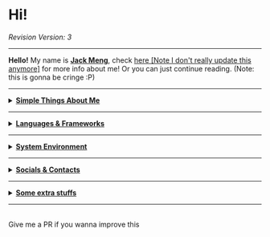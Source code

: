 <!DOCTYPE html>&#13;
&#13;
<h1>&#32;&#72;&#105;&#33;&#32;</h1>&#13;
<p><em>&#82;&#101;&#118;&#105;&#115;&#105;&#111;&#110;&#32;&#86;&#101;&#114;&#115;&#105;&#111;&#110;&#58;&#32;&#51;</em></p>&#13;
<hr>&#13;
<strong>&#72;&#101;&#108;&#108;&#111;&#33;</strong>&#32;&#77;&#121;&#32;&#110;&#97;&#109;&#101;&#32;&#105;&#115;&#32;<u><strong>&#74;&#97;&#99;&#107;&#32;&#77;&#101;&#110;&#103;</strong></u>&#44;&#32;&#99;&#104;&#101;&#99;&#107;&#32;<a href="&#104;&#116;&#116;&#112;&#115;&#58;&#47;&#47;&#101;&#120;&#111;&#97;&#100;&#46;&#103;&#105;&#116;&#104;&#117;&#98;&#46;&#105;&#111;&#47;&#101;&#120;&#111;&#97;&#100;&#47;&#109;&#100;&#115;&#47;&#77;&#97;&#105;&#110;&#46;&#104;&#116;&#109;&#108;">&#104;&#101;&#114;&#101;&#32;&#91;&#78;&#111;&#116;&#101;&#32;&#73;&#32;&#100;&#111;&#110;&#39;&#116;&#32;&#114;&#101;&#97;&#108;&#108;&#121;&#32;&#117;&#112;&#100;&#97;&#116;&#101;&#32;&#116;&#104;&#105;&#115;&#32;&#97;&#110;&#121;&#109;&#111;&#114;&#101;&#93;</a>&#13;
&#102;&#111;&#114;&#32;&#109;&#111;&#114;&#101;&#32;&#105;&#110;&#102;&#111;&#32;&#97;&#98;&#111;&#117;&#116;&#32;&#109;&#101;&#33;&#32;&#79;&#114;&#32;&#121;&#111;&#117;&#32;&#99;&#97;&#110;&#32;&#106;&#117;&#115;&#116;&#32;&#99;&#111;&#110;&#116;&#105;&#110;&#117;&#101;&#32;&#114;&#101;&#97;&#100;&#105;&#110;&#103;&#46;&#32;&#40;&#78;&#111;&#116;&#101;&#58;&#32;&#116;&#104;&#105;&#115;&#32;&#105;&#115;&#32;&#103;&#111;&#110;&#110;&#97;&#32;&#98;&#101;&#32;&#99;&#114;&#105;&#110;&#103;&#101;&#32;&#58;&#80;&#41;</a>&#13;
<br><hr>&#13;
<details>&#13;
&#32;&#32;&#32;<summary><strong><u>&#83;&#105;&#109;&#112;&#108;&#101;&#32;&#84;&#104;&#105;&#110;&#103;&#115;&#32;&#65;&#98;&#111;&#117;&#116;&#32;&#77;&#101;</u></strong></summary>&#13;
&#32;&#32;&#32;<h2>&#84;&#104;&#105;&#110;&#103;&#115;&#32;&#73;&#32;&#100;&#111;&#32;&#47;&#32;&#87;&#97;&#115;&#116;&#101;&#32;&#109;&#121;&#32;&#116;&#105;&#109;&#101;&#32;&#111;&#110;</h2>&#13;
&#32;&#32;&#32;<ul>&#13;
&#32;&#32;&#32;&#32;&#32;&#32;<li><strong>&#67;&#111;&#109;&#112;&#101;&#116;&#105;&#116;&#105;&#118;&#101;&#32;&#112;&#114;&#111;&#103;&#114;&#97;&#109;&#109;&#101;&#114;</strong>&#32;&#45;&#32;&#99;&#117;&#114;&#114;&#101;&#110;&#116;&#108;&#121;&#32;&#100;&#111;&#105;&#110;&#103;&#32;&#85;&#83;&#65;&#67;&#79;&#32;&#103;&#111;&#108;&#100;&#46;&#32;&#65;&#108;&#115;&#111;&#32;&#100;&#111;&#32;&#116;&#104;&#105;&#110;&#103;&#115;&#32;&#108;&#105;&#107;&#101;&#32;&#67;&#111;&#100;&#101;&#70;&#111;&#114;&#99;&#101;&#115;&#44;&#32;&#71;&#67;&#74;&#44;&#13;
&#32;&#32;&#32;&#32;&#32;&#32;&#32;&#32;&#32;&#65;&#116;&#67;&#111;&#100;&#101;&#114;&#44;&#32;&#101;&#116;&#99;&#46;&#46;&#13;
&#32;&#32;&#32;&#32;&#32;&#32;</li>&#13;
&#32;&#32;&#32;&#32;&#32;&#32;<li><strong>&#77;&#121;&#32;&#77;&#97;&#105;&#110;&#32;&#40;&#57;&#57;&#37;&#41;&#32;&#112;&#114;&#111;&#102;&#105;&#99;&#105;&#101;&#110;&#116;&#32;&#108;&#97;&#110;&#103;&#115;&#58;&#32;&#67;&#47;&#79;&#98;&#106;&#101;&#99;&#116;&#105;&#118;&#101;&#45;&#67;&#44;&#32;&#69;&#108;&#105;&#120;&#105;&#114;&#44;&#32;&#82;&#44;&#32;&#77;&#97;&#116;&#76;&#97;&#98;&#44;&#32;&#84;&#121;&#112;&#101;&#83;&#99;&#114;&#105;&#112;&#116;&#44;&#32;&#67;&#43;&#43;</strong></li>&#13;
&#32;&#32;&#32;&#32;&#32;&#32;<li><strong>&#67;&#117;&#114;&#114;&#101;&#110;&#116;&#108;&#121;&#32;&#108;&#101;&#97;&#114;&#110;&#105;&#110;&#103;&#58;&#32;&#76;&#105;&#115;&#112;&#44;&#32;&#80;&#121;&#116;&#104;&#111;&#110;&#44;&#32;&#75;&#111;&#116;&#108;&#105;&#110;&#44;&#32;&#77;&#52;&#44;&#32;&#97;&#115;&#109;</strong></li>&#13;
&#32;&#32;&#32;&#32;&#32;&#32;<li><strong>&#67;&#117;&#114;&#114;&#101;&#110;&#116;&#108;&#121;&#32;&#105;&#110;&#32;&#72;&#105;&#103;&#104;&#32;&#83;&#99;&#104;&#111;&#111;&#108;</strong></li>&#13;
&#32;&#32;&#32;&#32;&#32;&#32;<li><strong>&#77;&#97;&#105;&#110;&#32;&#79;&#114;&#105;&#101;&#110;&#116;&#97;&#116;&#105;&#111;&#110;&#58;&#32;&#68;&#97;&#116;&#97;&#32;&#83;&#99;&#105;&#101;&#110;&#99;&#101;&#44;&#32;&#77;&#76;&#44;&#32;&#73;&#110;&#102;&#111;&#114;&#109;&#97;&#116;&#105;&#99;&#115;</strong></li>&#13;
&#32;&#32;&#32;&#32;&#32;&#32;<li><strong>&#87;&#104;&#97;&#116;&#32;&#73;&#32;&#104;&#97;&#118;&#101;&#32;&#109;&#97;&#105;&#110;&#108;&#121;&#32;&#99;&#114;&#101;&#97;&#116;&#101;&#100;&#47;&#99;&#111;&#110;&#116;&#114;&#105;&#98;&#117;&#116;&#101;&#100;&#58;&#32;<br>&#49;&#46;&#32;&#89;&#116;&#116;&#114;&#105;&#117;&#115;&#32;&#45;&#32;&#65;&#32;&#102;&#97;&#109;&#105;&#108;&#121;&#32;&#111;&#102;&#32;&#116;&#111;&#111;&#108;&#115;&#32;&#73;&#32;&#109;&#97;&#100;&#101;&#32;&#99;&#111;&#110;&#115;&#105;&#115;&#116;&#105;&#110;&#103;&#32;&#111;&#102;&#32;</strong>&#89;&#43;&#43;&#32;&#91;&#97;&#110;&#32;&#79;&#79;&#80;&#45;&#108;&#97;&#110;&#103;&#93;&#44;&#32;&#89;&#80;&#80;&#77;&#97;&#107;&#101;&#32;&#91;&#109;&#97;&#107;&#101;&#114;&#32;&#102;&#111;&#114;&#32;&#89;&#116;&#116;&#114;&#105;&#117;&#115;&#93;&#44;&#32;&#121;&#65;&#80;&#73;&#32;&#91;&#89;&#116;&#116;&#114;&#105;&#117;&#115;&#32;&#87;&#65;&#83;&#77;&#32;&#87;&#114;&#97;&#112;&#112;&#101;&#114;&#93;&#44;&#32;&#89;&#116;&#116;&#114;&#105;&#117;&#115;&#83;&#68;&#75;&#32;&#91;&#67;&#76;&#73;&#32;&#116;&#111;&#111;&#108;&#32;&#102;&#111;&#114;&#32;&#105;&#110;&#116;&#101;&#114;&#97;&#99;&#116;&#105;&#110;&#103;&#32;&#119;&#105;&#116;&#104;&#32;&#89;&#116;&#116;&#114;&#105;&#117;&#115;&#93;&#44;&#32;&#89;&#116;&#116;&#114;&#105;&#117;&#115;&#45;&#69;&#120;&#111;&#110;&#32;&#91;&#97;&#32;&#99;&#117;&#115;&#116;&#111;&#109;&#32;&#112;&#114;&#101;&#112;&#111;&#99;&#101;&#115;&#115;&#111;&#114;&#32;&#98;&#117;&#105;&#108;&#100;&#101;&#114;&#44;&#32;&#121;&#111;&#117;&#32;&#99;&#97;&#110;&#32;&#115;&#101;&#101;&#32;&#116;&#104;&#105;&#115;&#32;&#105;&#110;&#32;&#97;&#32;&#108;&#111;&#116;&#32;&#111;&#102;&#32;&#109;&#121;&#32;&#112;&#114;&#111;&#106;&#101;&#99;&#116;&#115;&#93;&#32;&#99;&#104;&#101;&#99;&#107;&#32;&#116;&#104;&#101;&#32;&#114;&#101;&#112;&#111;&#32;&#121;&#65;&#80;&#73;&#32;&#102;&#111;&#114;&#32;&#109;&#111;&#114;&#101;&#32;&#105;&#110;&#102;&#111;<strong><br>&#50;&#46;&#32;&#68;&#97;&#114;&#119;&#105;&#110;&#32;&#40;&#102;&#111;&#114;&#107;&#101;&#100;&#41;&#32;&#45;&#32;&#67;&#43;&#43;&#32;&#77;&#97;&#99;&#104;&#105;&#110;&#101;&#32;&#76;&#101;&#97;&#114;&#110;&#105;&#110;&#103;&#32;&#70;&#114;&#97;&#109;&#101;&#119;&#111;&#114;&#107;<br>&#51;&#46;&#32;&#115;&#116;&#100;&#120;&#120;&#32;&#40;&#70;&#111;&#114;&#107;&#101;&#100;&#41;&#45;&#32;&#32;&#101;&#120;&#116;&#101;&#110;&#115;&#105;&#111;&#110;&#32;&#111;&#102;&#32;&#116;&#104;&#101;&#32;&#67;&#43;&#43;&#32;&#115;&#116;&#100;&#108;&#105;&#98;&#32;<br>&#52;&#46;&#32;&#67;&#65;&#83;&#77;&#32;&#45;&#32;&#87;&#101;&#98;&#32;&#65;&#115;&#115;&#101;&#109;&#98;&#108;&#121;&#32;&#119;&#105;&#116;&#104;&#32;&#67;&#32;&#40;&#97;&#108;&#116;&#104;&#111;&#117;&#103;&#104;&#32;&#107;&#105;&#110;&#100;&#97;&#32;&#112;&#114;&#105;&#109;&#105;&#116;&#105;&#118;&#101;&#41;<br>&#53;&#46;&#32;&#66;&#108;&#101;&#110;&#100;&#101;&#114;&#43;&#43;&#32;&#45;&#32;&#65;&#32;&#115;&#109;&#97;&#108;&#108;&#32;&#105;&#109;&#112;&#108;&#101;&#109;&#101;&#110;&#116;&#97;&#116;&#105;&#111;&#110;&#32;&#111;&#102;&#32;&#105;&#110;&#116;&#101;&#103;&#114;&#97;&#116;&#105;&#110;&#103;&#32;&#86;&#83;&#99;&#111;&#100;&#101;&#32;&#119;&#105;&#116;&#104;&#32;&#66;&#108;&#101;&#110;&#100;&#101;&#114;&#32;&#116;&#111;&#32;&#102;&#111;&#114;&#109;&#32;&#97;&#32;&#108;&#105;&#116;&#101;&#32;&#103;&#97;&#109;&#101;&#32;&#101;&#110;&#103;&#105;&#110;&#101;<br>&#54;&#46;&#32;&#65;&#114;&#99;&#116;&#105;&#67;&#32;&#45;&#32;&#40;&#78;&#111;&#116;&#45;&#112;&#117;&#98;&#108;&#105;&#99;&#41;&#32;&#65;&#32;&#101;&#110;&#116;&#105;&#114;&#101;&#108;&#121;&#32;&#114;&#101;&#98;&#117;&#105;&#108;&#116;&#32;&#118;&#101;&#114;&#115;&#105;&#111;&#110;&#32;&#111;&#102;&#32;&#116;&#104;&#101;&#32;&#111;&#114;&#105;&#103;&#105;&#110;&#97;&#108;&#32;&#77;&#105;&#99;&#114;&#111;&#115;&#111;&#102;&#116;&#32;&#86;&#105;&#115;&#117;&#97;&#108;&#32;&#83;&#116;&#117;&#100;&#105;&#111;&#32;&#67;&#111;&#100;&#101;&#44;&#32;&#114;&#101;&#109;&#111;&#118;&#105;&#110;&#103;&#32;&#97;&#108;&#108;&#32;&#116;&#101;&#108;&#101;&#109;&#101;&#116;&#114;&#121;&#32;&#119;&#104;&#105;&#108;&#101;&#32;&#97;&#108;&#115;&#111;&#32;&#97;&#100;&#100;&#105;&#110;&#103;&#32;&#105;&#109;&#112;&#111;&#114;&#116;&#97;&#110;&#116;&#32;&#102;&#101;&#97;&#116;&#117;&#114;&#101;&#115;&#32;&#108;&#105;&#107;&#101;&#32;&#97;&#32;&#115;&#105;&#109;&#112;&#108;&#101;&#32;&#77;&#76;&#45;&#98;&#97;&#115;&#101;&#100;&#32;&#99;&#111;&#100;&#105;&#110;&#103;&#32;&#97;&#110;&#97;&#108;&#121;&#115;&#105;&#115;&#32;&#40;&#115;&#105;&#109;&#105;&#108;&#97;&#114;&#32;&#116;&#111;&#32;&#97;&#32;&#109;&#111;&#114;&#101;&#32;&#98;&#114;&#111;&#107;&#101;&#110;&#32;&#71;&#105;&#116;&#72;&#117;&#98;&#32;&#67;&#111;&#112;&#105;&#108;&#111;&#116;&#41;&#44;&#32;&#105;&#116;&#32;&#97;&#108;&#115;&#111;&#32;&#105;&#110;&#99;&#108;&#117;&#100;&#101;&#115;&#32;&#109;&#111;&#115;&#116;&#32;&#111;&#102;&#32;&#105;&#116;&#39;&#115;&#32;&#71;&#85;&#73;&#32;&#98;&#101;&#105;&#110;&#103;&#32;&#114;&#101;&#119;&#114;&#105;&#116;&#116;&#101;&#110;&#32;&#105;&#110;&#32;&#67;&#32;&#105;&#110;&#32;&#111;&#114;&#100;&#101;&#114;&#32;&#116;&#111;&#32;&#115;&#97;&#118;&#101;&#32;&#116;&#105;&#109;&#101;&#32;&#97;&#110;&#100;&#32;&#109;&#111;&#118;&#101;&#32;&#97;&#119;&#97;&#121;&#32;&#102;&#114;&#111;&#109;&#32;&#101;&#108;&#101;&#99;&#116;&#114;&#111;&#110;&#74;&#83;<br>&#55;&#46;&#32;&#68;&#105;&#115;&#99;&#111;&#114;&#100;&#32;&#66;&#111;&#116;&#32;&#45;&#32;&#65;&#108;&#116;&#104;&#111;&#117;&#103;&#104;&#32;&#73;&#32;&#97;&#109;&#32;&#108;&#101;&#115;&#115;&#32;&#112;&#114;&#111;&#117;&#100;&#32;&#111;&#102;&#32;&#116;&#104;&#101;&#115;&#101;&#44;&#32;&#73;&#32;&#109;&#97;&#105;&#110;&#108;&#121;&#32;&#119;&#111;&#114;&#107;&#32;&#111;&#110;&#32;&#68;&#105;&#115;&#99;&#111;&#114;&#100;&#32;&#66;&#111;&#116;&#115;&#32;&#117;&#115;&#105;&#110;&#103;&#32;&#109;&#121;&#32;&#121;&#65;&#80;&#73;&#32;&#119;&#101;&#98;&#65;&#83;&#77;&#32;&#38;&#32;&#83;&#68;&#75;&#32;&#112;&#114;&#111;&#116;&#111;&#99;&#111;&#108;&#32;&#104;&#111;&#119;&#101;&#118;&#101;&#114;&#32;&#73;&#32;&#97;&#108;&#115;&#111;&#32;&#99;&#111;&#109;&#98;&#105;&#110;&#101;&#100;&#32;&#68;&#43;&#43;&#32;&#97;&#32;&#99;&#117;&#115;&#116;&#111;&#109;&#32;&#67;&#43;&#43;&#32;&#68;&#105;&#115;&#99;&#111;&#114;&#100;&#32;&#108;&#105;&#98;<br></strong></li>&#13;
&#32;&#32;&#32;&#32;&#32;&#32;<li><strong>&#67;&#32;&#105;&#115;&#32;&#98;&#101;&#115;&#116;&#32;&#108;&#97;&#110;&#103;&#33;</strong></li>&#13;
&#32;&#32;&#32;</ul>&#13;
</details>&#13;
<hr>&#13;
<details>&#13;
&#32;&#32;&#32;<summary><strong><u>&#76;&#97;&#110;&#103;&#117;&#97;&#103;&#101;&#115;&#32;&#38;&#32;&#70;&#114;&#97;&#109;&#101;&#119;&#111;&#114;&#107;&#115;</u></strong></summary>&#13;
&#32;&#32;&#32;<h2>&#76;&#97;&#110;&#103;&#117;&#97;&#103;&#101;&#115;&#32;&#38;&#32;&#70;&#114;&#97;&#109;&#101;&#119;&#111;&#114;&#107;&#115;&#32;&#38;&#32;&#79;&#116;&#104;&#101;&#114;&#115;</h2>&#13;
&#32;&#32;&#32;<p>&#13;
&#32;&#32;&#32;&#32;&#32;&#32;<a href="&#104;&#116;&#116;&#112;&#115;&#58;&#47;&#47;&#101;&#108;&#105;&#120;&#105;&#114;&#45;&#108;&#97;&#110;&#103;&#46;&#111;&#114;&#103;&#47;"><img
         src="&#104;&#116;&#116;&#112;&#115;&#58;&#47;&#47;&#105;&#109;&#103;&#46;&#115;&#104;&#105;&#101;&#108;&#100;&#115;&#46;&#105;&#111;&#47;&#98;&#97;&#100;&#103;&#101;&#47;&#69;&#108;&#105;&#120;&#105;&#114;&#45;&#52;&#66;&#50;&#55;&#53;&#70;&#63;&#115;&#116;&#121;&#108;&#101;&#61;&#102;&#111;&#114;&#45;&#116;&#104;&#101;&#45;&#98;&#97;&#100;&#103;&#101;&#38;&#108;&#111;&#103;&#111;&#61;&#101;&#108;&#105;&#120;&#105;&#114;&#38;&#108;&#111;&#103;&#111;&#67;&#111;&#108;&#111;&#114;&#61;&#119;&#104;&#105;&#116;&#101;"></a>&#13;
&#32;&#32;&#32;&#32;&#32;&#32;<a href="&#104;&#116;&#116;&#112;&#115;&#58;&#47;&#47;&#119;&#119;&#119;&#46;&#111;&#114;&#97;&#99;&#108;&#101;&#46;&#99;&#111;&#109;&#47;&#106;&#97;&#118;&#97;&#47;&#116;&#101;&#99;&#104;&#110;&#111;&#108;&#111;&#103;&#105;&#101;&#115;&#47;"><img
         src="&#104;&#116;&#116;&#112;&#115;&#58;&#47;&#47;&#105;&#109;&#103;&#46;&#115;&#104;&#105;&#101;&#108;&#100;&#115;&#46;&#105;&#111;&#47;&#98;&#97;&#100;&#103;&#101;&#47;&#74;&#97;&#118;&#97;&#45;&#48;&#48;&#55;&#51;&#57;&#54;&#63;&#115;&#116;&#121;&#108;&#101;&#61;&#102;&#111;&#114;&#45;&#116;&#104;&#101;&#45;&#98;&#97;&#100;&#103;&#101;&#38;&#108;&#111;&#103;&#111;&#61;&#106;&#97;&#118;&#97;&#38;&#108;&#111;&#103;&#111;&#67;&#111;&#108;&#111;&#114;&#61;&#119;&#104;&#105;&#116;&#101;"></a>&#13;
&#32;&#32;&#32;&#32;&#32;&#32;<a href="&#104;&#116;&#116;&#112;&#115;&#58;&#47;&#47;&#101;&#110;&#46;&#119;&#105;&#107;&#105;&#112;&#101;&#100;&#105;&#97;&#46;&#111;&#114;&#103;&#47;&#119;&#105;&#107;&#105;&#47;&#67;&#95;&#40;&#112;&#114;&#111;&#103;&#114;&#97;&#109;&#109;&#105;&#110;&#103;&#95;&#108;&#97;&#110;&#103;&#117;&#97;&#103;&#101;&#41;"><img
         src="&#104;&#116;&#116;&#112;&#115;&#58;&#47;&#47;&#105;&#109;&#103;&#46;&#115;&#104;&#105;&#101;&#108;&#100;&#115;&#46;&#105;&#111;&#47;&#98;&#97;&#100;&#103;&#101;&#47;&#67;&#45;&#65;&#56;&#66;&#57;&#67;&#67;&#63;&#115;&#116;&#121;&#108;&#101;&#61;&#102;&#111;&#114;&#45;&#116;&#104;&#101;&#45;&#98;&#97;&#100;&#103;&#101;&#38;&#108;&#111;&#103;&#111;&#61;&#99;&#38;&#108;&#111;&#103;&#111;&#67;&#111;&#108;&#111;&#114;&#61;&#119;&#104;&#105;&#116;&#101;"></a>&#13;
&#32;&#32;&#32;&#32;&#32;&#32;<a href="&#104;&#116;&#116;&#112;&#115;&#58;&#47;&#47;&#119;&#119;&#119;&#46;&#99;&#112;&#108;&#117;&#115;&#112;&#108;&#117;&#115;&#46;&#99;&#111;&#109;&#47;"><img
         src="&#104;&#116;&#116;&#112;&#115;&#58;&#47;&#47;&#105;&#109;&#103;&#46;&#115;&#104;&#105;&#101;&#108;&#100;&#115;&#46;&#105;&#111;&#47;&#98;&#97;&#100;&#103;&#101;&#47;&#67;&#43;&#43;&#45;&#48;&#48;&#53;&#57;&#57;&#67;&#63;&#115;&#116;&#121;&#108;&#101;&#61;&#102;&#111;&#114;&#45;&#116;&#104;&#101;&#45;&#98;&#97;&#100;&#103;&#101;&#38;&#108;&#111;&#103;&#111;&#61;&#99;&#112;&#108;&#117;&#115;&#112;&#108;&#117;&#115;&#38;&#108;&#111;&#103;&#111;&#67;&#111;&#108;&#111;&#114;&#61;&#119;&#104;&#105;&#116;&#101;"></a>&#13;
&#32;&#32;&#32;&#32;&#32;&#32;<a href="&#104;&#116;&#116;&#112;&#115;&#58;&#47;&#47;&#110;&#111;&#100;&#101;&#106;&#115;&#46;&#111;&#114;&#103;&#47;&#101;&#110;&#47;"><img
         src="&#104;&#116;&#116;&#112;&#115;&#58;&#47;&#47;&#105;&#109;&#103;&#46;&#115;&#104;&#105;&#101;&#108;&#100;&#115;&#46;&#105;&#111;&#47;&#98;&#97;&#100;&#103;&#101;&#47;&#78;&#111;&#100;&#101;&#74;&#83;&#45;&#51;&#51;&#57;&#57;&#51;&#51;&#63;&#115;&#116;&#121;&#108;&#101;&#61;&#102;&#111;&#114;&#45;&#116;&#104;&#101;&#45;&#98;&#97;&#100;&#103;&#101;&#38;&#108;&#111;&#103;&#111;&#61;&#110;&#111;&#100;&#101;&#46;&#106;&#115;&#38;&#108;&#111;&#103;&#111;&#67;&#111;&#108;&#111;&#114;&#61;&#119;&#104;&#105;&#116;&#101;"></a>&#13;
&#32;&#32;&#32;&#32;&#32;&#32;<a href="&#104;&#116;&#116;&#112;&#115;&#58;&#47;&#47;&#99;&#108;&#111;&#106;&#117;&#114;&#101;&#46;&#111;&#114;&#103;&#47;"><img
         src="&#104;&#116;&#116;&#112;&#115;&#58;&#47;&#47;&#105;&#109;&#103;&#46;&#115;&#104;&#105;&#101;&#108;&#100;&#115;&#46;&#105;&#111;&#47;&#98;&#97;&#100;&#103;&#101;&#47;&#67;&#108;&#111;&#106;&#117;&#114;&#101;&#45;&#53;&#56;&#56;&#49;&#68;&#56;&#63;&#115;&#116;&#121;&#108;&#101;&#61;&#102;&#111;&#114;&#45;&#116;&#104;&#101;&#45;&#98;&#97;&#100;&#103;&#101;&#38;&#108;&#111;&#103;&#111;&#61;&#99;&#108;&#111;&#106;&#117;&#114;&#101;&#38;&#108;&#111;&#103;&#111;&#67;&#111;&#108;&#111;&#114;&#61;&#119;&#104;&#105;&#116;&#101;"></a>&#13;
&#32;&#32;&#32;&#32;&#32;&#32;<a href="&#104;&#116;&#116;&#112;&#115;&#58;&#47;&#47;&#119;&#119;&#119;&#46;&#106;&#97;&#118;&#97;&#115;&#99;&#114;&#105;&#112;&#116;&#46;&#99;&#111;&#109;&#47;"><img
         src="&#104;&#116;&#116;&#112;&#115;&#58;&#47;&#47;&#105;&#109;&#103;&#46;&#115;&#104;&#105;&#101;&#108;&#100;&#115;&#46;&#105;&#111;&#47;&#98;&#97;&#100;&#103;&#101;&#47;&#74;&#97;&#118;&#97;&#83;&#99;&#114;&#105;&#112;&#116;&#45;&#70;&#55;&#68;&#70;&#49;&#69;&#63;&#115;&#116;&#121;&#108;&#101;&#61;&#102;&#111;&#114;&#45;&#116;&#104;&#101;&#45;&#98;&#97;&#100;&#103;&#101;&#38;&#108;&#111;&#103;&#111;&#61;&#106;&#97;&#118;&#97;&#115;&#99;&#114;&#105;&#112;&#116;&#38;&#108;&#111;&#103;&#111;&#67;&#111;&#108;&#111;&#114;&#61;&#98;&#108;&#97;&#99;&#107;" alt=""
         srcset=""></a>&#13;
&#32;&#32;&#32;&#32;&#32;&#32;<a href="&#104;&#116;&#116;&#112;&#115;&#58;&#47;&#47;&#104;&#116;&#109;&#108;&#46;&#115;&#112;&#101;&#99;&#46;&#119;&#104;&#97;&#116;&#119;&#103;&#46;&#111;&#114;&#103;&#47;"><img
         src="&#104;&#116;&#116;&#112;&#115;&#58;&#47;&#47;&#105;&#109;&#103;&#46;&#115;&#104;&#105;&#101;&#108;&#100;&#115;&#46;&#105;&#111;&#47;&#98;&#97;&#100;&#103;&#101;&#47;&#72;&#84;&#77;&#76;&#53;&#45;&#69;&#51;&#52;&#70;&#50;&#54;&#63;&#115;&#116;&#121;&#108;&#101;&#61;&#102;&#111;&#114;&#45;&#116;&#104;&#101;&#45;&#98;&#97;&#100;&#103;&#101;&#38;&#108;&#111;&#103;&#111;&#61;&#104;&#116;&#109;&#108;&#53;&#38;&#108;&#111;&#103;&#111;&#67;&#111;&#108;&#111;&#114;&#61;&#119;&#104;&#105;&#116;&#101;"></a>&#13;
&#32;&#32;&#32;&#32;&#32;&#32;<a href="&#104;&#116;&#116;&#112;&#115;&#58;&#47;&#47;&#103;&#114;&#97;&#100;&#108;&#101;&#46;&#111;&#114;&#103;&#47;"><img
         src="&#104;&#116;&#116;&#112;&#115;&#58;&#47;&#47;&#105;&#109;&#103;&#46;&#115;&#104;&#105;&#101;&#108;&#100;&#115;&#46;&#105;&#111;&#47;&#98;&#97;&#100;&#103;&#101;&#47;&#71;&#114;&#97;&#100;&#108;&#101;&#45;&#48;&#50;&#51;&#48;&#51;&#65;&#63;&#115;&#116;&#121;&#108;&#101;&#61;&#102;&#111;&#114;&#45;&#116;&#104;&#101;&#45;&#98;&#97;&#100;&#103;&#101;&#38;&#108;&#111;&#103;&#111;&#61;&#103;&#114;&#97;&#100;&#108;&#101;&#38;&#108;&#111;&#103;&#111;&#67;&#111;&#108;&#111;&#114;&#61;&#119;&#104;&#105;&#116;&#101;"></a>&#13;
&#32;&#32;&#32;&#32;&#32;&#32;<a href="&#104;&#116;&#116;&#112;&#115;&#58;&#47;&#47;&#109;&#97;&#118;&#101;&#110;&#46;&#97;&#112;&#97;&#99;&#104;&#101;&#46;&#111;&#114;&#103;&#47;"><img
         src="&#104;&#116;&#116;&#112;&#115;&#58;&#47;&#47;&#105;&#109;&#103;&#46;&#115;&#104;&#105;&#101;&#108;&#100;&#115;&#46;&#105;&#111;&#47;&#98;&#97;&#100;&#103;&#101;&#47;&#65;&#112;&#97;&#99;&#104;&#101;&#37;&#50;&#48;&#77;&#97;&#118;&#101;&#110;&#45;&#67;&#55;&#49;&#65;&#51;&#54;&#63;&#115;&#116;&#121;&#108;&#101;&#61;&#102;&#111;&#114;&#45;&#116;&#104;&#101;&#45;&#98;&#97;&#100;&#103;&#101;&#38;&#108;&#111;&#103;&#111;&#61;&#97;&#112;&#97;&#99;&#104;&#101;&#37;&#50;&#48;&#109;&#97;&#118;&#101;&#110;&#38;&#108;&#111;&#103;&#111;&#67;&#111;&#108;&#111;&#114;&#61;&#119;&#104;&#105;&#116;&#101;"></a>&#13;
&#32;&#32;&#32;&#32;&#32;&#32;<a href="&#104;&#116;&#116;&#112;&#115;&#58;&#47;&#47;&#119;&#119;&#119;&#46;&#114;&#117;&#115;&#116;&#45;&#108;&#97;&#110;&#103;&#46;&#111;&#114;&#103;&#47;"><img
         src="&#104;&#116;&#116;&#112;&#115;&#58;&#47;&#47;&#105;&#109;&#103;&#46;&#115;&#104;&#105;&#101;&#108;&#100;&#115;&#46;&#105;&#111;&#47;&#98;&#97;&#100;&#103;&#101;&#47;&#82;&#117;&#115;&#116;&#45;&#48;&#48;&#48;&#48;&#48;&#48;&#63;&#115;&#116;&#121;&#108;&#101;&#61;&#102;&#111;&#114;&#45;&#116;&#104;&#101;&#45;&#98;&#97;&#100;&#103;&#101;&#38;&#108;&#111;&#103;&#111;&#61;&#114;&#117;&#115;&#116;&#38;&#108;&#111;&#103;&#111;&#67;&#111;&#108;&#111;&#114;&#61;&#119;&#104;&#105;&#116;&#101;"></a>&#13;
&#32;&#32;&#32;&#32;&#32;&#32;<a href="&#104;&#116;&#116;&#112;&#115;&#58;&#47;&#47;&#99;&#114;&#121;&#115;&#116;&#97;&#108;&#45;&#108;&#97;&#110;&#103;&#46;&#111;&#114;&#103;&#47;"><img
         src="&#104;&#116;&#116;&#112;&#115;&#58;&#47;&#47;&#105;&#109;&#103;&#46;&#115;&#104;&#105;&#101;&#108;&#100;&#115;&#46;&#105;&#111;&#47;&#98;&#97;&#100;&#103;&#101;&#47;&#67;&#114;&#121;&#115;&#116;&#97;&#108;&#45;&#48;&#48;&#48;&#48;&#48;&#48;&#63;&#115;&#116;&#121;&#108;&#101;&#61;&#102;&#111;&#114;&#45;&#116;&#104;&#101;&#45;&#98;&#97;&#100;&#103;&#101;&#38;&#108;&#111;&#103;&#111;&#61;&#99;&#114;&#121;&#115;&#116;&#97;&#108;&#38;&#108;&#111;&#103;&#111;&#67;&#111;&#108;&#111;&#114;&#61;&#119;&#104;&#105;&#116;&#101;"></a>&#13;
&#32;&#32;&#32;</p>&#13;
</details>&#13;
<hr>&#13;
<details>&#13;
&#32;&#32;&#32;<summary><strong><u>&#83;&#121;&#115;&#116;&#101;&#109;&#32;&#69;&#110;&#118;&#105;&#114;&#111;&#110;&#109;&#101;&#110;&#116;</u></strong></summary>&#13;
&#32;&#32;&#32;<h2>&#77;&#121;&#32;&#83;&#121;&#115;&#116;&#101;&#109;&#32;&#69;&#110;&#118;&#105;&#114;&#111;&#110;&#109;&#101;&#110;&#116;</h2>&#13;
&#32;&#32;&#32;<ul>&#13;
&#32;&#32;&#32;&#32;&#32;&#32;<li><strong>&#79;&#83;&#58;&#32;</strong>&#77;&#97;&#110;&#106;&#97;&#114;&#111;&#44;&#32;&#65;&#114;&#99;&#104;</li>&#13;
&#32;&#32;&#32;&#32;&#32;&#32;<li><strong>&#87;&#77;&#58;&#32;</strong>&#105;&#51;&#44;&#32;&#66;&#83;&#80;&#87;&#77;&#44;&#32;&#80;&#76;&#65;&#83;&#77;&#65;</li>&#13;
&#32;&#32;&#32;&#32;&#32;&#32;<li><strong>&#84;&#101;&#114;&#109;&#105;&#110;&#97;&#108;&#47;&#83;&#104;&#101;&#108;&#108;&#58;&#32;</strong>&#75;&#105;&#116;&#116;&#121;&#44;&#32;&#65;&#108;&#97;&#99;&#114;&#105;&#116;&#116;&#121;</li>&#13;
&#32;&#32;&#32;&#32;&#32;&#32;<li><strong>&#67;&#111;&#100;&#101;&#32;&#69;&#110;&#118;&#105;&#114;&#111;&#110;&#109;&#101;&#110;&#116;&#58;&#32;<br>&#13;
&#32;&#32;&#32;&#32;&#32;&#32;&#32;&#32;&#32;<a href="&#104;&#116;&#116;&#112;&#115;&#58;&#47;&#47;&#99;&#111;&#100;&#101;&#46;&#118;&#105;&#115;&#117;&#97;&#108;&#115;&#116;&#117;&#100;&#105;&#111;&#46;&#99;&#111;&#109;&#47;"><img
            src="&#104;&#116;&#116;&#112;&#115;&#58;&#47;&#47;&#105;&#109;&#103;&#46;&#115;&#104;&#105;&#101;&#108;&#100;&#115;&#46;&#105;&#111;&#47;&#98;&#97;&#100;&#103;&#101;&#47;&#86;&#105;&#115;&#117;&#97;&#108;&#95;&#83;&#116;&#117;&#100;&#105;&#111;&#95;&#67;&#111;&#100;&#101;&#45;&#48;&#48;&#55;&#56;&#68;&#52;&#63;&#115;&#116;&#121;&#108;&#101;&#61;&#102;&#111;&#114;&#45;&#116;&#104;&#101;&#45;&#98;&#97;&#100;&#103;&#101;&#38;&#108;&#111;&#103;&#111;&#61;&#118;&#105;&#115;&#117;&#97;&#108;&#37;&#50;&#48;&#115;&#116;&#117;&#100;&#105;&#111;&#37;&#50;&#48;&#99;&#111;&#100;&#101;&#38;&#108;&#111;&#103;&#111;&#67;&#111;&#108;&#111;&#114;&#61;&#119;&#104;&#105;&#116;&#101;"></a>&#13;
&#32;&#32;&#32;&#32;&#32;&#32;&#32;&#32;&#32;<a href="&#104;&#116;&#116;&#112;&#115;&#58;&#47;&#47;&#119;&#119;&#119;&#46;&#106;&#101;&#116;&#98;&#114;&#97;&#105;&#110;&#115;&#46;&#99;&#111;&#109;&#47;&#99;&#108;&#105;&#111;&#110;&#47;"><img
            src="&#104;&#116;&#116;&#112;&#115;&#58;&#47;&#47;&#105;&#109;&#103;&#46;&#115;&#104;&#105;&#101;&#108;&#100;&#115;&#46;&#105;&#111;&#47;&#98;&#97;&#100;&#103;&#101;&#47;&#67;&#76;&#105;&#111;&#110;&#45;&#48;&#48;&#48;&#48;&#48;&#48;&#63;&#115;&#116;&#121;&#108;&#101;&#61;&#102;&#111;&#114;&#45;&#116;&#104;&#101;&#45;&#98;&#97;&#100;&#103;&#101;&#38;&#108;&#111;&#103;&#111;&#61;&#99;&#108;&#105;&#111;&#110;&#38;&#108;&#111;&#103;&#111;&#67;&#111;&#108;&#111;&#114;&#61;&#119;&#104;&#105;&#116;&#101;"></a>&#13;
&#32;&#32;&#32;&#32;&#32;&#32;&#32;&#32;&#32;<a href="&#104;&#116;&#116;&#112;&#115;&#58;&#47;&#47;&#119;&#119;&#119;&#46;&#103;&#110;&#117;&#46;&#111;&#114;&#103;&#47;&#115;&#111;&#102;&#116;&#119;&#97;&#114;&#101;&#47;&#101;&#109;&#97;&#99;&#115;&#47;"><img
            src="&#104;&#116;&#116;&#112;&#115;&#58;&#47;&#47;&#105;&#109;&#103;&#46;&#115;&#104;&#105;&#101;&#108;&#100;&#115;&#46;&#105;&#111;&#47;&#98;&#97;&#100;&#103;&#101;&#47;&#71;&#78;&#85;&#37;&#50;&#48;&#69;&#109;&#97;&#99;&#115;&#45;&#55;&#70;&#53;&#65;&#66;&#54;&#63;&#115;&#116;&#121;&#108;&#101;&#61;&#102;&#111;&#114;&#45;&#116;&#104;&#101;&#45;&#98;&#97;&#100;&#103;&#101;&#38;&#108;&#111;&#103;&#111;&#61;&#103;&#110;&#117;&#37;&#50;&#48;&#101;&#109;&#97;&#99;&#115;&#38;&#108;&#111;&#103;&#111;&#67;&#111;&#108;&#111;&#114;&#61;&#119;&#104;&#105;&#116;&#101;"></a>&#13;
&#32;&#32;&#32;&#32;&#32;&#32;&#32;&#32;&#32;</strong>&#13;
&#32;&#32;&#32;</ul>&#13;
</details>&#13;
<hr>&#13;
<details>&#13;
&#32;&#32;&#32;<summary><strong><u>&#83;&#111;&#99;&#105;&#97;&#108;&#115;&#32;&#38;&#32;&#67;&#111;&#110;&#116;&#97;&#99;&#116;&#115;</u></strong></summary>&#13;
&#32;&#32;&#32;<h2>&#83;&#111;&#99;&#105;&#97;&#108;&#115;</h2>&#13;
&#32;&#32;&#32;<p>&#13;
&#32;&#32;&#32;&#32;&#32;&#32;<a href="&#104;&#116;&#116;&#112;&#115;&#58;&#47;&#47;&#100;&#105;&#115;&#99;&#111;&#114;&#100;&#46;&#103;&#103;&#47;&#80;&#98;&#74;&#81;&#82;&#84;&#57;&#122;&#81;&#56;"><img
         src="&#104;&#116;&#116;&#112;&#115;&#58;&#47;&#47;&#105;&#109;&#103;&#46;&#115;&#104;&#105;&#101;&#108;&#100;&#115;&#46;&#105;&#111;&#47;&#98;&#97;&#100;&#103;&#101;&#47;&#68;&#105;&#115;&#99;&#111;&#114;&#100;&#37;&#50;&#48;&#83;&#101;&#114;&#118;&#101;&#114;&#45;&#53;&#56;&#54;&#53;&#70;&#50;&#63;&#115;&#116;&#121;&#108;&#101;&#61;&#102;&#111;&#114;&#45;&#116;&#104;&#101;&#45;&#98;&#97;&#100;&#103;&#101;&#38;&#108;&#111;&#103;&#111;&#61;&#100;&#105;&#115;&#99;&#111;&#114;&#100;&#38;&#108;&#111;&#103;&#111;&#67;&#111;&#108;&#111;&#114;&#61;&#119;&#104;&#105;&#116;&#101;"></a>&#13;
&#32;&#32;&#32;&#32;&#32;&#32;<a href="&#104;&#116;&#116;&#112;&#58;&#47;&#47;&#101;&#120;&#111;&#97;&#100;&#46;&#103;&#105;&#116;&#104;&#117;&#98;&#46;&#105;&#111;&#47;&#101;&#120;&#111;&#97;&#100;"><img src="&#104;&#116;&#116;&#112;&#115;&#58;&#47;&#47;&#105;&#109;&#103;&#46;&#115;&#104;&#105;&#101;&#108;&#100;&#115;&#46;&#105;&#111;&#47;&#98;&#97;&#100;&#103;&#101;&#47;&#87;&#101;&#98;&#115;&#105;&#116;&#101;&#45;&#48;&#48;&#66;&#50;&#54;&#53;&#63;&#115;&#116;&#121;&#108;&#101;&#61;&#102;&#111;&#114;&#45;&#116;&#104;&#101;&#45;&#98;&#97;&#100;&#103;&#101;"></a>&#13;
&#32;&#32;&#32;&#32;&#32;&#32;<a href="&#104;&#116;&#116;&#112;&#115;&#58;&#47;&#47;&#119;&#119;&#119;&#46;&#114;&#101;&#100;&#100;&#105;&#116;&#46;&#99;&#111;&#109;&#47;&#117;&#115;&#101;&#114;&#47;&#67;&#104;&#117;&#110;&#107;&#121;&#102;&#117;&#110;&#103;&#117;&#115;&#49;&#50;&#51;"><img
         src="&#104;&#116;&#116;&#112;&#115;&#58;&#47;&#47;&#105;&#109;&#103;&#46;&#115;&#104;&#105;&#101;&#108;&#100;&#115;&#46;&#105;&#111;&#47;&#98;&#97;&#100;&#103;&#101;&#47;&#117;&#47;&#67;&#104;&#117;&#110;&#107;&#121;&#102;&#117;&#110;&#103;&#117;&#115;&#49;&#50;&#51;&#45;&#70;&#70;&#52;&#53;&#48;&#48;&#63;&#115;&#116;&#121;&#108;&#101;&#61;&#102;&#111;&#114;&#45;&#116;&#104;&#101;&#45;&#98;&#97;&#100;&#103;&#101;&#38;&#108;&#111;&#103;&#111;&#61;&#114;&#101;&#100;&#100;&#105;&#116;&#38;&#108;&#111;&#103;&#111;&#67;&#111;&#108;&#111;&#114;&#61;&#119;&#104;&#105;&#116;&#101;"></a>&#13;
&#32;&#32;&#32;&#32;&#32;&#32;<a href="&#109;&#97;&#105;&#108;&#116;&#111;&#58;&#106;&#97;&#99;&#107;&#109;&#101;&#110;&#103;&#48;&#56;&#49;&#52;&#64;&#103;&#109;&#97;&#105;&#108;&#46;&#99;&#111;&#109;"><img
         src="&#104;&#116;&#116;&#112;&#115;&#58;&#47;&#47;&#105;&#109;&#103;&#46;&#115;&#104;&#105;&#101;&#108;&#100;&#115;&#46;&#105;&#111;&#47;&#98;&#97;&#100;&#103;&#101;&#47;&#69;&#109;&#97;&#105;&#108;&#32;&#77;&#101;&#45;&#69;&#65;&#52;&#51;&#51;&#53;&#63;&#115;&#116;&#121;&#108;&#101;&#61;&#102;&#111;&#114;&#45;&#116;&#104;&#101;&#45;&#98;&#97;&#100;&#103;&#101;&#38;&#108;&#111;&#103;&#111;&#61;&#103;&#109;&#97;&#105;&#108;&#38;&#108;&#111;&#103;&#111;&#67;&#111;&#108;&#111;&#114;&#61;&#119;&#104;&#105;&#116;&#101;"></a>&#13;
&#32;&#32;&#32;&#32;&#32;&#32;<a href="&#104;&#116;&#116;&#112;&#115;&#58;&#47;&#47;&#103;&#46;&#100;&#101;&#118;&#47;&#106;&#97;&#99;&#107;&#109;&#101;&#110;&#103;"><img
         src="&#104;&#116;&#116;&#112;&#115;&#58;&#47;&#47;&#105;&#109;&#103;&#46;&#115;&#104;&#105;&#101;&#108;&#100;&#115;&#46;&#105;&#111;&#47;&#98;&#97;&#100;&#103;&#101;&#47;&#71;&#111;&#111;&#103;&#108;&#101;&#32;&#68;&#101;&#118;&#101;&#108;&#111;&#112;&#101;&#114;&#45;&#51;&#68;&#68;&#67;&#56;&#52;&#63;&#115;&#116;&#121;&#108;&#101;&#61;&#102;&#111;&#114;&#45;&#116;&#104;&#101;&#45;&#98;&#97;&#100;&#103;&#101;&#38;&#108;&#111;&#103;&#111;&#61;&#97;&#110;&#100;&#114;&#111;&#105;&#100;&#37;&#50;&#48;&#115;&#116;&#117;&#100;&#105;&#111;&#38;&#108;&#111;&#103;&#111;&#67;&#111;&#108;&#111;&#114;&#61;&#119;&#104;&#105;&#116;&#101;"></a>&#13;
&#32;&#32;&#32;&#32;&#32;&#32;<a href="&#104;&#116;&#116;&#112;&#115;&#58;&#47;&#47;&#119;&#119;&#119;&#46;&#99;&#111;&#114;&#110;&#101;&#108;&#108;&#46;&#101;&#100;&#117;&#47;"><img
         src="&#104;&#116;&#116;&#112;&#115;&#58;&#47;&#47;&#105;&#109;&#103;&#46;&#115;&#104;&#105;&#101;&#108;&#100;&#115;&#46;&#105;&#111;&#47;&#98;&#97;&#100;&#103;&#101;&#47;&#97;&#114;&#88;&#105;&#118;&#45;&#66;&#51;&#49;&#66;&#49;&#66;&#63;&#115;&#116;&#121;&#108;&#101;&#61;&#102;&#111;&#114;&#45;&#116;&#104;&#101;&#45;&#98;&#97;&#100;&#103;&#101;&#38;&#108;&#111;&#103;&#111;&#61;&#97;&#114;&#88;&#105;&#118;&#38;&#108;&#111;&#103;&#111;&#67;&#111;&#108;&#111;&#114;&#61;&#119;&#104;&#105;&#116;&#101;"></a>&#13;
&#32;&#32;&#32;&#32;&#32;&#32;<a href="&#104;&#116;&#116;&#112;&#115;&#58;&#47;&#47;&#116;&#119;&#105;&#116;&#116;&#101;&#114;&#46;&#99;&#111;&#109;&#47;&#97;&#107;&#105;&#114;&#97;&#95;&#101;&#120;&#111;&#97;&#100;"><img
         src="&#104;&#116;&#116;&#112;&#115;&#58;&#47;&#47;&#105;&#109;&#103;&#46;&#115;&#104;&#105;&#101;&#108;&#100;&#115;&#46;&#105;&#111;&#47;&#98;&#97;&#100;&#103;&#101;&#47;&#84;&#119;&#105;&#116;&#116;&#101;&#114;&#45;&#49;&#68;&#65;&#49;&#70;&#50;&#63;&#115;&#116;&#121;&#108;&#101;&#61;&#102;&#111;&#114;&#45;&#116;&#104;&#101;&#45;&#98;&#97;&#100;&#103;&#101;&#38;&#108;&#111;&#103;&#111;&#61;&#84;&#119;&#105;&#116;&#116;&#101;&#114;&#38;&#108;&#111;&#103;&#111;&#67;&#111;&#108;&#111;&#114;&#61;&#119;&#104;&#105;&#116;&#101;"></a>&#13;
&#32;&#32;&#32;&#32;&#32;&#32;<a href="&#104;&#116;&#116;&#112;&#115;&#58;&#47;&#47;&#103;&#105;&#116;&#108;&#97;&#98;&#46;&#99;&#111;&#109;&#47;&#101;&#120;&#111;&#97;&#100;"><img
         src="&#104;&#116;&#116;&#112;&#115;&#58;&#47;&#47;&#105;&#109;&#103;&#46;&#115;&#104;&#105;&#101;&#108;&#100;&#115;&#46;&#105;&#111;&#47;&#98;&#97;&#100;&#103;&#101;&#47;&#71;&#105;&#116;&#76;&#97;&#98;&#45;&#70;&#67;&#65;&#49;&#50;&#49;&#63;&#115;&#116;&#121;&#108;&#101;&#61;&#102;&#111;&#114;&#45;&#116;&#104;&#101;&#45;&#98;&#97;&#100;&#103;&#101;&#38;&#108;&#111;&#103;&#111;&#61;&#71;&#105;&#116;&#76;&#97;&#98;&#38;&#108;&#111;&#103;&#111;&#67;&#111;&#108;&#111;&#114;&#61;&#119;&#104;&#105;&#116;&#101;"></a>&#13;
&#32;&#32;&#32;&#32;&#32;&#32;<a href="&#104;&#116;&#116;&#112;&#115;&#58;&#47;&#47;&#115;&#116;&#97;&#99;&#107;&#111;&#118;&#101;&#114;&#102;&#108;&#111;&#119;&#46;&#99;&#111;&#109;&#47;&#117;&#115;&#101;&#114;&#115;&#47;&#49;&#52;&#53;&#48;&#49;&#51;&#52;&#51;&#47;&#106;&#97;&#99;&#107;&#45;&#109;&#101;&#110;&#103;"><img
         src="&#104;&#116;&#116;&#112;&#115;&#58;&#47;&#47;&#105;&#109;&#103;&#46;&#115;&#104;&#105;&#101;&#108;&#100;&#115;&#46;&#105;&#111;&#47;&#98;&#97;&#100;&#103;&#101;&#47;&#83;&#116;&#97;&#99;&#107;&#79;&#118;&#101;&#114;&#102;&#108;&#111;&#119;&#45;&#70;&#53;&#56;&#48;&#50;&#53;&#63;&#115;&#116;&#121;&#108;&#101;&#61;&#102;&#111;&#114;&#45;&#116;&#104;&#101;&#45;&#98;&#97;&#100;&#103;&#101;&#38;&#108;&#111;&#103;&#111;&#61;&#83;&#116;&#97;&#99;&#107;&#79;&#118;&#101;&#114;&#102;&#108;&#111;&#119;&#38;&#108;&#111;&#103;&#111;&#67;&#111;&#108;&#111;&#114;&#61;&#119;&#104;&#105;&#116;&#101;"></a>&#13;
&#32;&#32;&#32;&#32;&#32;&#32;<a href="&#104;&#116;&#116;&#112;&#115;&#58;&#47;&#47;&#109;&#97;&#116;&#114;&#105;&#120;&#46;&#116;&#111;&#47;&#35;&#47;&#64;&#101;&#120;&#111;&#97;&#100;&#58;&#109;&#97;&#116;&#114;&#105;&#120;&#46;&#111;&#114;&#103;"><img
         src="&#104;&#116;&#116;&#112;&#115;&#58;&#47;&#47;&#105;&#109;&#103;&#46;&#115;&#104;&#105;&#101;&#108;&#100;&#115;&#46;&#105;&#111;&#47;&#98;&#97;&#100;&#103;&#101;&#47;&#77;&#97;&#116;&#114;&#105;&#120;&#45;&#48;&#48;&#48;&#48;&#48;&#48;&#63;&#115;&#116;&#121;&#108;&#101;&#61;&#102;&#111;&#114;&#45;&#116;&#104;&#101;&#45;&#98;&#97;&#100;&#103;&#101;&#38;&#108;&#111;&#103;&#111;&#61;&#77;&#97;&#116;&#114;&#105;&#120;&#38;&#108;&#111;&#103;&#111;&#67;&#111;&#108;&#111;&#114;&#61;&#119;&#104;&#105;&#116;&#101;"></a>&#13;
&#32;&#32;&#32;<p>&#73;&#32;&#97;&#109;&#32;&#97;&#108;&#115;&#111;&#32;&#111;&#110;&#32;&#115;&#111;&#109;&#101;&#32;&#111;&#116;&#104;&#101;&#114;&#32;&#115;&#111;&#99;&#105;&#97;&#108;&#32;&#115;&#105;&#116;&#101;&#115;&#32;&#108;&#105;&#107;&#101;&#58;&#32;&#76;&#105;&#110;&#107;&#101;&#100;&#73;&#110;&#44;&#32;&#97;&#114;&#88;&#105;&#118;&#44;&#32;&#101;&#116;&#99;&#46;</p>&#13;
&#32;&#32;&#32;</p>&#13;
</details>&#13;
<hr>&#13;
<details>&#13;
&#32;&#32;&#32;<summary><strong><u>&#83;&#111;&#109;&#101;&#32;&#101;&#120;&#116;&#114;&#97;&#32;&#115;&#116;&#117;&#102;&#102;&#115;</u></strong></summary>&#13;
&#32;&#32;&#32;<h2>&#83;&#116;&#97;&#116;&#115;</h2>&#13;
&#32;&#32;&#32;<p>&#13;
&#32;&#32;&#32;&#32;&#32;&#32;<img src="&#104;&#116;&#116;&#112;&#115;&#58;&#47;&#47;&#103;&#105;&#116;&#104;&#117;&#98;&#45;&#114;&#101;&#97;&#100;&#109;&#101;&#45;&#115;&#116;&#97;&#116;&#115;&#46;&#118;&#101;&#114;&#99;&#101;&#108;&#46;&#97;&#112;&#112;&#47;&#97;&#112;&#105;&#63;&#117;&#115;&#101;&#114;&#110;&#97;&#109;&#101;&#61;&#101;&#120;&#111;&#97;&#100;&#38;&#115;&#104;&#111;&#119;&#95;&#105;&#99;&#111;&#110;&#115;&#61;&#116;&#114;&#117;&#101;&#38;&#116;&#104;&#101;&#109;&#101;&#61;&#99;&#97;&#108;&#109;">&#13;
&#32;&#32;&#32;&#32;&#32;&#32;<img src="&#104;&#116;&#116;&#112;&#115;&#58;&#47;&#47;&#103;&#105;&#116;&#104;&#117;&#98;&#45;&#114;&#101;&#97;&#100;&#109;&#101;&#45;&#115;&#116;&#97;&#116;&#115;&#46;&#118;&#101;&#114;&#99;&#101;&#108;&#46;&#97;&#112;&#112;&#47;&#97;&#112;&#105;&#47;&#116;&#111;&#112;&#45;&#108;&#97;&#110;&#103;&#115;&#47;&#63;&#117;&#115;&#101;&#114;&#110;&#97;&#109;&#101;&#61;&#101;&#120;&#111;&#97;&#100;&#38;&#108;&#97;&#121;&#111;&#117;&#116;&#61;&#99;&#111;&#109;&#112;&#97;&#99;&#116;&#38;&#116;&#104;&#101;&#109;&#101;&#61;&#99;&#97;&#108;&#109;">&#13;
&#32;&#32;&#32;&#32;&#32;&#32;<img src="&#104;&#116;&#116;&#112;&#115;&#58;&#47;&#47;&#103;&#105;&#116;&#104;&#117;&#98;&#45;&#112;&#114;&#111;&#102;&#105;&#108;&#101;&#45;&#116;&#114;&#111;&#112;&#104;&#121;&#46;&#118;&#101;&#114;&#99;&#101;&#108;&#46;&#97;&#112;&#112;&#47;&#63;&#117;&#115;&#101;&#114;&#110;&#97;&#109;&#101;&#61;&#101;&#120;&#111;&#97;&#100;&#38;&#116;&#104;&#101;&#109;&#101;&#61;&#99;&#97;&#108;&#109;">&#13;
&#32;&#32;&#32;</p>&#13;
</details>&#13;
<hr>&#13;
<br>&#13;
<footer>&#71;&#105;&#118;&#101;&#32;&#109;&#101;&#32;&#97;&#32;&#80;&#82;&#32;&#105;&#102;&#32;&#121;&#111;&#117;&#32;&#119;&#97;&#110;&#110;&#97;&#32;&#105;&#109;&#112;&#114;&#111;&#118;&#101;&#32;&#116;&#104;&#105;&#115;&#32;</footer>&#13;
